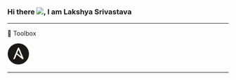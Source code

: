 ### Hi there <img src="https://raw.githubusercontent.com/MartinHeinz/MartinHeinz/master/wave.gif" width="30px">, I am Lakshya Srivastava

<!--
**lakshya0102/lakshya0102** is a ✨ _special_ ✨ repository because its `README.md` (this file) appears on your GitHub profile.

Here are some ideas to get you started:

- 🔭 I’m currently working on ...
- 🌱 I’m currently learning ...
- 👯 I’m looking to collaborate on ...
- 🤔 I’m looking for help with ...
- 💬 Ask me about ...
- 📫 How to reach me: ...
- 😄 Pronouns: ...
- ⚡ Fun fact: ...
-->

---

🧰 Toolbox

<img src="https://github.com/devicons/devicon/blob/master/icons/ansible/ansible-original.svg"  width="50" height="50"/> 

---
